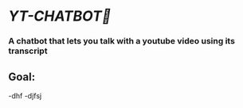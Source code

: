 # ***YT-CHATBOT🤖***

### **A chatbot that lets you talk with a youtube video using its transcript**

## Goal:

-dhf
-djfsj